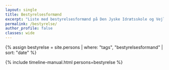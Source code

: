```yaml
---
layout: single
title: Bestyrelsesformænd
excerpt: "Liste med bestyrelsesformænd på Den Jyske Idrætsskole og Vejle Idrætshøjskole"
permalink: /bestyrelse/
author_profile: false
classes: wide
---
```


{% assign bestyrelse = site.persons | where: "tags", "bestyrelsesformand" | sort: "date" %}

{% include timeline-manual.html persons=bestyrelse %}
